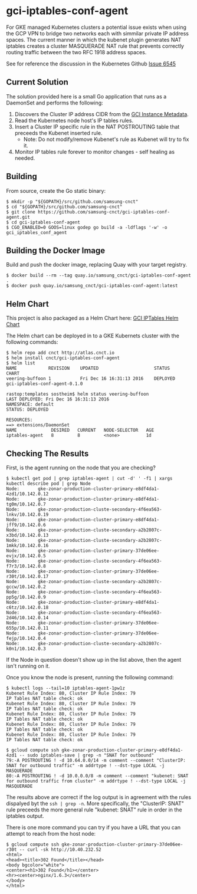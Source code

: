 # gci-iptables-conf-agent

For GKE managed Kubernetes clusters a potential issue exists when using the GCP 
VPN to bridge two networks each with simmilar private IP address spaces.  The 
current manner in which the kubenet plugin generates NAT iptables creates a 
cluster MASQUERADE NAT rule that prevents correctly routing traffic between the 
two RFC 1918 address spaces.

See for reference the discussion in the Kubernetes Github [Issue 6545](https://github.com/kubernetes/kubernetes/issues/6545)

## Current Solution

The solution provided here is a small Go application that runs as a DaemonSet
and performs the following:

1. Discovers the Cluster IP address CIDR from the [GCI Instance Metadata](https://cloud.google.com/compute/docs/storing-retrieving-metadata). 
2. Read the Kubernetes node host's IP tables rules.
3. Insert a Cluster IP specific rule in the NAT POSTROUTING table that preceeds
   the Kubenet inserted rule.
   * Note: Do not modify/remove Kubenet's rule as Kubenet will try to fix it.  
4. Monitor IP tables rule forever to monitor changes - self healing as needed.

## Building
From source, create the Go static binary:
```
$ mkdir -p "${GOPATH}/src/github.com/samsung-cnct"
$ cd "${GOPATH}/src/github.com/samsung-cnct"
$ git clone https://github.com/samsung-cnct/gci-iptables-conf-agent.git
$ cd gci-iptables-conf-agent
$ CGO_ENABLED=0 GOOS=linux godep go build -a -ldflags '-w' -o gci_iptables_conf_agent
```
## Building the Docker Image
Build and push the docker image, replacing Quay with your target registry.
```
$ docker build --rm --tag quay.io/samsung_cnct/gci-iptables-conf-agent .
$ docker push quay.io/samsung_cnct/gci-iptables-conf-agent:latest
```

## Helm Chart
This project is also packaged as a Helm Chart here: [GCI IPTables Helm Chart](https://github.com/samsung-cnct/k2-charts/tree/master/gci-iptables-conf-agent)

The Helm chart can be deployed in to a GKE Kubernets cluster with the following commands:

```
$ helm repo add cnct http://atlas.cnct.io
$ helm install cnct/gci-iptables-conf-agent
$ helm list
NAME           	REVISION	UPDATED                 	STATUS  	CHART                        
veering-buffoon	1       	Fri Dec 16 16:31:13 2016	DEPLOYED	gci-iptables-conf-agent-0.1.0

rastop:templates sostheim$ helm status veering-buffoon
LAST DEPLOYED: Fri Dec 16 16:31:13 2016
NAMESPACE: default
STATUS: DEPLOYED

RESOURCES:
==> extensions/DaemonSet
NAME             DESIRED   CURRENT   NODE-SELECTOR   AGE
iptables-agent   8         8         <none>          1d
```

## Checking The Results
First, is the agent running on the node that you are checking?
```
$ kubectl get pod | grep iptables-agent | cut -d' ' -f1 | xargs kubectl describe pod | grep Node
Node:		gke-zonar-production-cluster-primary-e8df4da1-4zd1/10.142.0.12
Node:		gke-zonar-production-cluster-primary-e8df4da1-tg0m/10.142.0.7
Node:		gke-zonar-production-cluste-secondary-4f6ea563-lnkv/10.142.0.19
Node:		gke-zonar-production-cluster-primary-e8df4da1-jff9/10.142.0.6
Node:		gke-zonar-production-cluste-secondary-a2b2807c-x3bd/10.142.0.13
Node:		gke-zonar-production-cluste-secondary-a2b2807c-1mkk/10.142.0.16
Node:		gke-zonar-production-cluster-primary-37de06ee-evjx/10.142.0.5
Node:		gke-zonar-production-cluste-secondary-4f6ea563-f7r3/10.142.0.8
Node:		gke-zonar-production-cluster-primary-37de06ee-r30t/10.142.0.17
Node:		gke-zonar-production-cluste-secondary-a2b2807c-gccw/10.142.0.2
Node:		gke-zonar-production-cluste-secondary-4f6ea563-pp5g/10.142.0.9
Node:		gke-zonar-production-cluster-primary-e8df4da1-c6tz/10.142.0.18
Node:		gke-zonar-production-cluste-secondary-4f6ea563-2d46/10.142.0.14
Node:		gke-zonar-production-cluster-primary-37de06ee-655p/10.142.0.11
Node:		gke-zonar-production-cluster-primary-37de06ee-fejp/10.142.0.4
Node:		gke-zonar-production-cluste-secondary-a2b2807c-k0n1/10.142.0.3
```

If the Node in question doesn't show up in the list above, then the agent isn't running on it.

Once you know the node is present, running the following command:

```
$ kubectl logs --tail=10 iptables-agent-1pw1z
Kubenet Rule Index: 80, Cluster IP Rule Index: 79
IP Tables NAT table check: ok
Kubenet Rule Index: 80, Cluster IP Rule Index: 79
IP Tables NAT table check: ok
Kubenet Rule Index: 80, Cluster IP Rule Index: 79
IP Tables NAT table check: ok
Kubenet Rule Index: 80, Cluster IP Rule Index: 79
IP Tables NAT table check: ok
Kubenet Rule Index: 80, Cluster IP Rule Index: 79
IP Tables NAT table check: ok

$ gcloud compute ssh gke-zonar-production-cluster-primary-e8df4da1-4zd1 -- sudo iptables-save | grep -n "SNAT for outbound"
79:-A POSTROUTING ! -d 10.64.0.0/14 -m comment --comment "ClusterIP: SNAT for outbound traffic" -m addrtype ! --dst-type LOCAL -j MASQUERADE
80:-A POSTROUTING ! -d 10.0.0.0/8 -m comment --comment "kubenet: SNAT for outbound traffic from cluster" -m addrtype ! --dst-type LOCAL -j MASQUERADE
```

The results above are correct if the log output is in agreement with the rules dispalyed byt the `ssh | grep -n`.  More specifically, the "ClusterIP: SNAT" rule preceeds the more general rule "kubenet: SNAT" rule in order in the iptables output.


There is one more command you can try if you have a URL that you can attempt to reach from the host node:
```
$ gcloud compute ssh gke-zonar-production-cluster-primary-37de06ee-r30t -- curl -sk http://10.40.232.52
<html>
<head><title>302 Found</title></head>
<body bgcolor="white">
<center><h1>302 Found</h1></center>
<hr><center>nginx/1.6.3</center>
</body>
</html>
```
